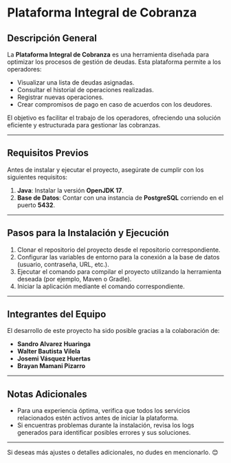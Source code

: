 
# Plataforma Integral de Cobranza

## Descripción General

La **Plataforma Integral de Cobranza** es una herramienta diseñada para optimizar los procesos de gestión de deudas. Esta plataforma permite a los operadores:

- Visualizar una lista de deudas asignadas.
- Consultar el historial de operaciones realizadas.
- Registrar nuevas operaciones.
- Crear compromisos de pago en caso de acuerdos con los deudores.

El objetivo es facilitar el trabajo de los operadores, ofreciendo una solución eficiente y estructurada para gestionar las cobranzas.

---

## Requisitos Previos

Antes de instalar y ejecutar el proyecto, asegúrate de cumplir con los siguientes requisitos:

1. **Java**: Instalar la versión **OpenJDK 17**.
2. **Base de Datos**: Contar con una instancia de **PostgreSQL** corriendo en el puerto **5432**.

---

## Pasos para la Instalación y Ejecución

1. Clonar el repositorio del proyecto desde el repositorio correspondiente.
2. Configurar las variables de entorno para la conexión a la base de datos (usuario, contraseña, URL, etc.).
3. Ejecutar el comando para compilar el proyecto utilizando la herramienta deseada (por ejemplo, Maven o Gradle).
4. Iniciar la aplicación mediante el comando correspondiente.

---

## Integrantes del Equipo

El desarrollo de este proyecto ha sido posible gracias a la colaboración de:

- **Sandro Alvarez Huaringa**
- **Walter Bautista Vilela**
- **Josemi Vásquez Huertas**
- **Brayan Mamani Pizarro**

---

## Notas Adicionales

- Para una experiencia óptima, verifica que todos los servicios relacionados estén activos antes de iniciar la plataforma.
- Si encuentras problemas durante la instalación, revisa los logs generados para identificar posibles errores y sus soluciones.

--- 

Si deseas más ajustes o detalles adicionales, no dudes en mencionarlo. 😊

